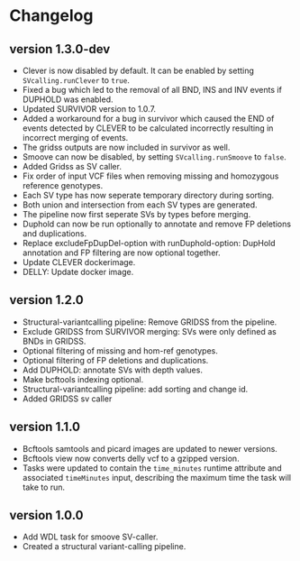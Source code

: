 Changelog
==========

<!--

Newest changes should be on top.

This document is user facing. Please word the changes in such a way
that users understand how the changes affect the new version.
-->
version 1.3.0-dev
---------------------
+ Clever is now disabled by default. It can be enabled by setting `SVcalling.runClever` to `true`.
+ Fixed a bug which led to the removal of all BND, INS and INV events if DUPHOLD was enabled.
+ Updated SURVIVOR version to 1.0.7.
+ Added a workaround for a bug in survivor which caused the END of events detected by CLEVER to be calculated
  incorrectly resulting in incorrect merging of events. 
+ The gridss outputs are now included in survivor as well.
+ Smoove can now be disabled, by setting `SVcalling.runSmoove` to `false`.
+ Added Gridss as SV caller.
+ Fix order of input VCF files when removing missing and homozygous reference genotypes.
+ Each SV type has now seperate temporary directory during sorting.
+ Both union and intersection from each SV types are generated. 
+ The pipeline now first seperate SVs by types before merging.
+ Duphold can now be run optionally to annotate and remove FP deletions and duplications.
+ Replace excludeFpDupDel-option with runDuphold-option: DupHold annotation and FP filtering are now optional together.
+ Update CLEVER dockerimage.
+ DELLY: Update docker image.

version 1.2.0
---------------------
+ Structural-variantcalling pipeline: Remove GRIDSS from the pipeline.
+ Exclude GRIDSS from SURVIVOR merging: SVs were only defined as BNDs in GRIDSS.
+ Optional filtering of missing and hom-ref genotypes. 
+ Optional filtering of FP deletions and duplications.
+ Add DUPHOLD: annotate SVs with depth values.
+ Make bcftools indexing optional.
+ Structural-variantcalling pipeline: add sorting and change id.
+ Added GRIDSS sv caller

version 1.1.0
---------------------
+ Bcftools samtools and picard images are updated to newer versions.
+ Bcftools view now converts delly vcf to a gzipped version.
+ Tasks were updated to contain the `time_minutes` runtime attribute and
  associated `timeMinutes` input, describing the maximum time the task will
  take to run.

version 1.0.0
-----------------
+ Add WDL task for smoove SV-caller.
+ Created a structural variant-calling pipeline.
